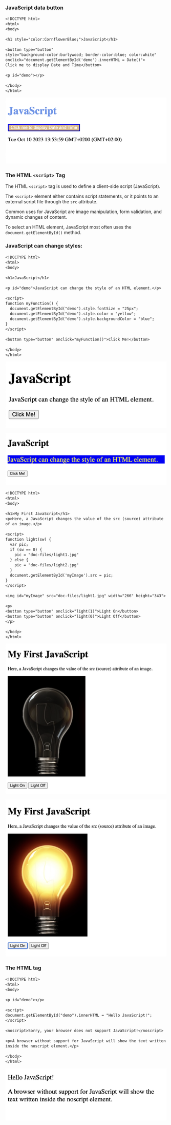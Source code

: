 ### JavaScript data button

```
<!DOCTYPE html>
<html>
<body>

<h1 style="color:CornflowerBlue;">JavaScript</h1>

<button type="button"
style="background-color:burlywood; border-color:blue; color:white"
onclick="document.getElementById('demo').innerHTML = Date()">
Click me to display Date and Time</button>

<p id="demo"></p>

</body>
</html> 
```
![Alt text](doc-files/hjs.png)


### The HTML `<script>` Tag

The HTML `<script>` tag is used to define a client-side script (JavaScript).

The `<script>` element either contains script statements, or it points to an external script file through the `src` attribute.

Common uses for JavaScript are image manipulation, form validation, and dynamic changes of content.

To select an HTML element, JavaScript most often uses the `document.getElementById()` method.

### JavaScript can change styles:

```
<!DOCTYPE html>
<html>
<body>

<h1>JavaScript</h1>

<p id="demo">JavaScript can change the style of an HTML element.</p>

<script>
function myFunction() {
  document.getElementById("demo").style.fontSize = "25px"; 
  document.getElementById("demo").style.color = "yellow";
  document.getElementById("demo").style.backgroundColor = "blue";        
}
</script>

<button type="button" onclick="myFunction()">Click Me!</button>

</body>
</html>
```
![Alt text](doc-files/hjs1.png)

![Alt text](doc-files/hjs2.png)

```
<!DOCTYPE html>
<html>
<body>

<h1>My First JavaScript</h1>
<p>Here, a JavaScript changes the value of the src (source) attribute of an image.</p>

<script>
function light(sw) {
  var pic;
  if (sw == 0) {
    pic = "doc-files/light1.jpg"
  } else {
    pic = "doc-files/light2.jpg"
  }
  document.getElementById('myImage').src = pic;
}
</script>

<img id="myImage" src="doc-files/light1.jpg" width="266" height="343">

<p>
<button type="button" onclick="light(1)">Light On</button>
<button type="button" onclick="light(0)">Light Off</button>
</p>

</body>
</html>
```

![Alt text](doc-files/hjs3.png)

![Alt text](doc-files/hjs4.png)


### The HTML <noscript> tag

```
<!DOCTYPE html>
<html>
<body>

<p id="demo"></p>

<script>
document.getElementById("demo").innerHTML = "Hello JavaScript!";
</script>

<noscript>Sorry, your browser does not support JavaScript!</noscript>

<p>A browser without support for JavaScript will show the text written inside the noscript element.</p>
 
</body>
</html>
```

![Alt text](doc-files/hjs6.png)


